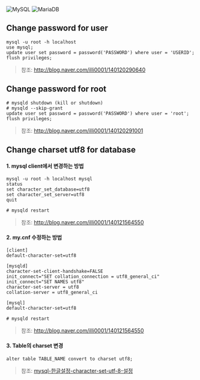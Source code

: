 ![MySQL](http://www.calitosway.net/wp-content/uploads/2014/03/mysql-logo.jpg)
![MariaDB](http://badges.mariadb.org/logo/Mariadb-seal-shaded-browntext.png)

## Change password for user

```
mysql -u root -h localhost
use mysql;
update user set password = password('PASSWORD') where user = 'USERID';
flush privileges;
```
> 참조: http://blog.naver.com/illi0001/140120290640

## Change password for root

```
# mysqld shutdown (kill or shutdown)
# mysqld --skip-grant
update user set password = password('PASSWORD') where user = 'root';
flush privileges;
```
> 참조: http://blog.naver.com/illi0001/140120291001

## Change charset utf8 for database

#### 1. mysql client에서 변경하는 방법
```
mysql -u root -h localhost mysql
status
set character_set_database=utf8
set character_set_server=utf8
quit

# mysqld restart
```
> 참조: http://blog.naver.com/illi0001/140121564550 <br>

#### 2. my.cnf 수정하는 방법

```
[client]
default-character-set=utf8

[mysqld]
character-set-client-handshake=FALSE
init_connect="SET collation_connection = utf8_general_ci"
init_connect="SET NAMES utf8"
character-set-server = utf8
collation-server = utf8_general_ci

[mysql]
default-character-set=utf8

# mysqld restart
```
> 참조: http://blog.naver.com/illi0001/140121564550 <br>

#### 3. Table의 charset 변경
```
alter table TABLE_NAME convert to charset utf8;
```
> 참조: [mysql-한글설정-character-set-utf-8-설정](http://brain.payzip.co.kr/2013/07/23/mysql-%ED%95%9C%EA%B8%80%EC%84%A4%EC%A0%95-character-set-utf-8-%EC%84%A4%EC%A0%95//)
